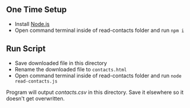 ## One Time Setup

- Install [Node.js](https://nodejs.org/en/download/prebuilt-installer)
- Open command terminal inside of read-contacts folder and run `npm i`

## Run Script

- Save downloaded file in this directory
- Rename the downloaded file to `contacts.html`
- Open command terminal inside of read-contacts folder and run `node read-contacts.js`

Program will output _contacts.csv_ in this directory. Save it elsewhere so it doesn't get overwritten.
